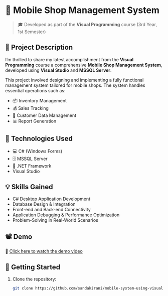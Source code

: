 # 📱 Mobile Shop Management System

> 🎓 Developed as part of the **Visual Programming** course (3rd Year, 1st Semester)

## 📝 Project Description

I’m thrilled to share my latest accomplishment from the **Visual Programming** course a comprehensive **Mobile Shop Management System**, developed using **Visual Studio** and **MSSQL Server**.

This project involved designing and implementing a fully functional management system tailored for mobile shops. The system handles essential operations such as:

- 📦 Inventory Management  
- 💰 Sales Tracking  
- 👥 Customer Data Management  
- 📊 Report Generation

## 🔧 Technologies Used

- 💻 C# (Windows Forms)
- 🗄️ MSSQL Server
- 🧩 .NET Framework
- Visual Studio

## 💡 Skills Gained

- C# Desktop Application Development
- Database Design & Integration
- Front-end and Back-end Connectivity
- Application Debugging & Performance Optimization
- Problem-Solving in Real-World Scenarios

## 📽️ Demo

🎥 [Click here to watch the demo video](https://www.linkedin.com/posts/vihangi-sandakirani_university-visualprogramming-project-activity-7228647200124215296-oONX?utm_source=share&utm_medium=member_desktop&rcm=ACoAADvXYMkB57HmQhefMC2-tLEEPej6tEDn7Xw)


## 🚀 Getting Started

1. Clone the repository:
   ```bash
   git clone https://github.com/sandakirani/mobile-system-using-visual-studio.git
